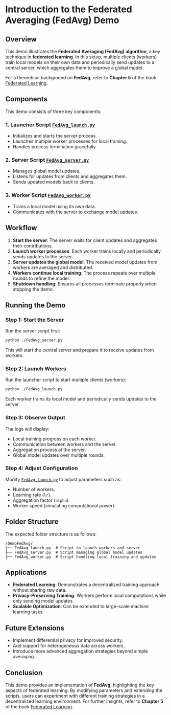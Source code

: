 # Introduction to the Federated Averaging (FedAvg) Demo

## Overview
This demo illustrates the **Federated Averaging (FedAvg) algorithm**, a key technique in **federated learning**. 
In this setup, multiple clients (workers) train local models on their own data and periodically send updates to 
a central server, which aggregates them to improve a global model.

For a theoretical background on **FedAvg**, refer to **Chapter 5** of the book [Federated Learning](https://github.com/alexjungaalto/FederatedLearning/blob/main/material/FLBook.pdf).

## Components
This demo consists of three key components:

### 1. **Launcher Script [`FedAvg_launch.py`](./FedAvg_launch.py)**
- Initializes and starts the server process.
- Launches multiple worker processes for local training.
- Handles process termination gracefully.

### 2. **Server Script [`FedAvg_server.py`](./FedAvg_server.py)**
- Manages global model updates.
- Listens for updates from clients and aggregates them.
- Sends updated models back to clients.

### 3. **Worker Script [`FedAvg_worker.py`](./FedAvg_worker.py)**
- Trains a local model using its own data.
- Communicates with the server to exchange model updates.

## Workflow
1. **Start the server**: The server waits for client updates and aggregates their contributions.
2. **Launch worker processes**: Each worker trains locally and periodically sends updates to the server.
3. **Server updates the global model**: The received model updates from workers are averaged and distributed.
4. **Workers continue local training**: The process repeats over multiple rounds to refine the model.
5. **Shutdown handling**: Ensures all processes terminate properly when stopping the demo.

## Running the Demo
### Step 1: Start the Server
Run the server script first:
```bash
python ./FedAvg_server.py
```
This will start the central server and prepare it to receive updates from workers.

### Step 2: Launch Workers
Run the launcher script to start multiple clients (workers):
```bash
python ./FedAvg_launch.py
```
Each worker trains its local model and periodically sends updates to the server.

### Step 3: Observe Output
The logs will display:
- Local training progress on each worker.
- Communication between workers and the server.
- Aggregation process at the server.
- Global model updates over multiple rounds.

### Step 4: Adjust Configuration
Modify [`FedAvg_launch.py`](./FedAvg_launch.py) to adjust parameters such as:
- Number of workers.
- Learning rate (`lr`).
- Aggregation factor (`alpha`).
- Worker speed (simulating computational power).

## Folder Structure
The expected folder structure is as follows:
```
/DemoFedAvg/
├── FedAvg_launch.py  # Script to launch workers and server
├── FedAvg_server.py  # Script managing global model updates
├── FedAvg_worker.py  # Script handling local training and updates
```

## Applications
- **Federated Learning**: Demonstrates a decentralized training approach without sharing raw data.
- **Privacy-Preserving Training**: Workers perform local computations while only sending model updates.
- **Scalable Optimization**: Can be extended to large-scale machine learning tasks.

## Future Extensions
- Implement differential privacy for improved security.
- Add support for heterogeneous data across workers.
- Introduce more advanced aggregation strategies beyond simple averaging.

## Conclusion
This demo provides an implementation of **FedAvg**, highlighting the key aspects of federated learning. By modifying 
parameters and extending the scripts, users can experiment with different training strategies in a decentralized 
learning environment. For further insights, refer to **Chapter 5** of the book [Federated Learning](https://github.com/alexjungaalto/FederatedLearning/blob/main/material/FLBook.pdf).

